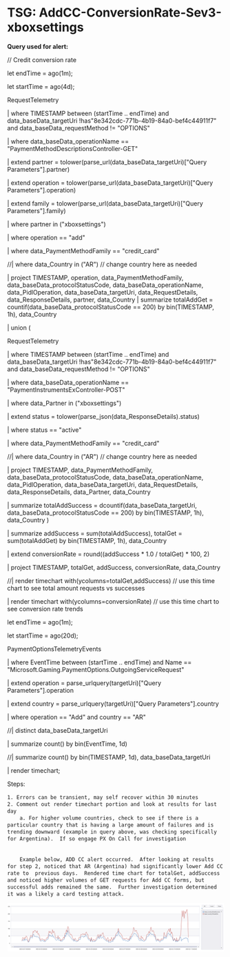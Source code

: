 # TSG: AddCC-ConversionRate-Sev3-xboxsettings 

**Query used for alert:**

// Credit conversion rate
 
let endTime =  ago(1m);

let startTime = ago(4d);

RequestTelemetry

| where TIMESTAMP between (startTime .. endTime)
    and data_baseData_targetUri !has"8e342cdc-771b-4b19-84a0-bef4c44911f7"
    and data_baseData_requestMethod != "OPTIONS"

| where data_baseData_operationName == "PaymentMethodDescriptionsController-GET"

| extend partner = tolower(parse_url(data_baseData_targetUri)["Query Parameters"].partner)

| extend operation = tolower(parse_url(data_baseData_targetUri)["Query Parameters"].operation)

| extend family = tolower(parse_url(data_baseData_targetUri)["Query Parameters"].family)

| where partner in ("xboxsettings")

| where operation == "add"

| where data_PaymentMethodFamily == "credit_card"

//| where data_Country in ("AR") // change country here as needed

| project TIMESTAMP, operation, data_PaymentMethodFamily, data_baseData_protocolStatusCode, data_baseData_operationName, data_PidlOperation, data_baseData_targetUri, data_RequestDetails, data_ResponseDetails, partner, data_Country
| summarize totalAddGet = countif(data_baseData_protocolStatusCode == 200) by bin(TIMESTAMP, 1h), data_Country

| union (

RequestTelemetry

| where TIMESTAMP between (startTime .. endTime)
    and data_baseData_targetUri !has"8e342cdc-771b-4b19-84a0-bef4c44911f7"
    and data_baseData_requestMethod != "OPTIONS"

| where data_baseData_operationName == "PaymentInstrumentsExController-POST"

| where data_Partner in ("xboxsettings")

| extend status = tolower(parse_json(data_ResponseDetails).status)

| where status == "active"

| where data_PaymentMethodFamily == "credit_card"

//| where data_Country in ("AR")  // change country here as needed

| project TIMESTAMP, data_PaymentMethodFamily, data_baseData_protocolStatusCode, data_baseData_operationName, data_PidlOperation, data_baseData_targetUri, data_RequestDetails, data_ResponseDetails, data_Partner, data_Country

| summarize totalAddSuccess = dcountif(data_baseData_targetUri, data_baseData_protocolStatusCode == 200) by bin(TIMESTAMP, 1h), data_Country
)

| summarize addSuccess = sum(totalAddSuccess), totalGet = sum(totalAddGet) by bin(TIMESTAMP, 1h), data_Country

| extend conversionRate = round((addSuccess * 1.0 / totalGet) * 100, 2)

| project TIMESTAMP, totalGet, addSuccess, conversionRate, data_Country

//| render timechart with(ycolumns=totalGet,addSuccess) // use this time chart to see total amount requests vs successes

| render timechart with(ycolumns=conversionRate)  // use this time chart to see conversion rate trends




let endTime = ago(1m);

let startTime = ago(20d);

PaymentOptionsTelemetryEvents

| where EventTime  between (startTime .. endTime)  and Name == "Microsoft.Gaming.PaymentOptions.OutgoingServiceRequest"

| extend operation = parse_urlquery(targetUri)["Query Parameters"].operation

| extend country = parse_urlquery(targetUri)["Query Parameters"].country

| where operation == "Add" and country == "AR"

//| distinct data_baseData_targetUri

| summarize count() by bin(EventTime, 1d)

//| summarize count() by bin(TIMESTAMP, 1d), data_baseData_targetUri

| render timechart;


Steps:

    1. Errors can be transient, may self recover within 30 minutes
    2. Comment out render timechart portion and look at results for last day
        a. For higher volume countries, check to see if there is a particular country that is having a large amount of failures and is trending downward (example in query above, was checking specifically for Argentina).  If so engage PX On Call for investigation
    
    
        Example below, ADD CC alert occurred.  After looking at results for step 2, noticed that AR (Argentina) had significantly lower Add CC rate to  previous days.  Rendered time chart for totalGet, addSuccess and noticed higher volumes of GET requests for Add CC forms, but successful adds remained the same.  Further investigation determined it was a likely a card testing attack.

![alt text](./Images/image1.png)
